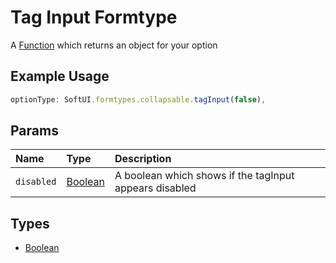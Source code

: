 # Tag Input Formtype
A [Function](https://developer.mozilla.org/en-US/docs/Web/JavaScript/Reference/Global_Objects/Function) which returns an object for your option
## Example Usage
```js
optionType: SoftUI.formtypes.collapsable.tagInput(false),
```

## Params
| Name | Type | Description |
| :--- | :--- | :--- |
| `disabled` | [Boolean](https://developer.mozilla.org/en-US/docs/Web/JavaScript/Reference/Global_Objects/Boolean) | A boolean which shows if the tagInput appears disabled |

## Types
- [Boolean](https://developer.mozilla.org/en-US/docs/Web/JavaScript/Reference/Global_Objects/Boolean)